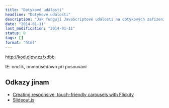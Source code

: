 ```yaml
---
title: "Dotykové události"
headline: "Dotykové události"
description: "Jak fungují JavaScriptové události na dotykových zařízeních."
date: "2014-01-11"
last_modification: "2014-01-11"
status: 0
tags: []
format: "html"
---
```


http://kod.djpw.cz/xdbb

IE: onclik, onmousedown při posouvání

<h2 id="odkazy">Odkazy jinam</h2>

<ul>
  <li><a href="https://css-tricks.com/creating-responsive-touch-friendly-carousels-with-flickity/">Creating responsive, touch-friendly carousels with Flickity</a></li>
  
  <li><a href="http://mango.github.io/slideout/">Slideout.js</a></li>
</ul>